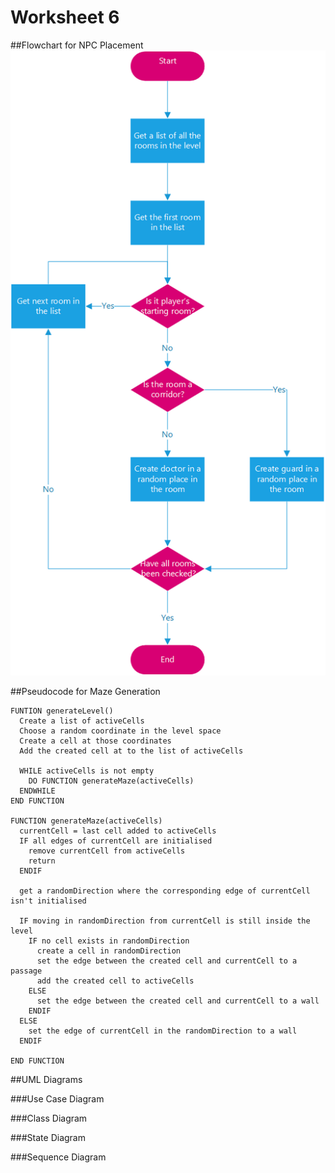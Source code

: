 # Worksheet 6

##Flowchart for NPC Placement
![NPC Placement Flowchart](https://github.com/NecroReindeer/comp110-worksheets/blob/master/Worksheet%206/NPC%20placement%20flow%20chart.png)

##Pseudocode for Maze Generation
```
FUNTION generateLevel()
  Create a list of activeCells
  Choose a random coordinate in the level space
  Create a cell at those coordinates
  Add the created cell at to the list of activeCells
  
  WHILE activeCells is not empty
    DO FUNCTION generateMaze(activeCells)
  ENDWHILE
END FUNCTION

FUNCTION generateMaze(activeCells)
  currentCell = last cell added to activeCells
  IF all edges of currentCell are initialised
    remove currentCell from activeCells
    return
  ENDIF
  
  get a randomDirection where the corresponding edge of currentCell isn't initialised
  
  IF moving in randomDirection from currentCell is still inside the level
    IF no cell exists in randomDirection
      create a cell in randomDirection
      set the edge between the created cell and currentCell to a passage
      add the created cell to activeCells
    ELSE
      set the edge between the created cell and currentCell to a wall
    ENDIF
  ELSE
    set the edge of currentCell in the randomDirection to a wall
  ENDIF

END FUNCTION
```


##UML Diagrams

###Use Case Diagram

###Class Diagram

###State Diagram

###Sequence Diagram

